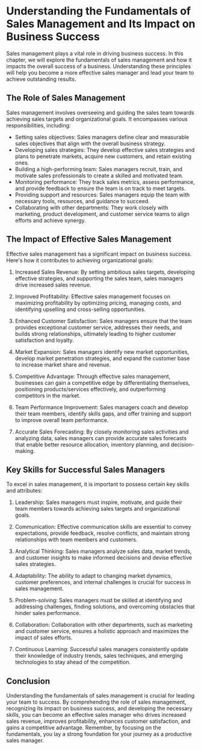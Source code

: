 Understanding the Fundamentals of Sales Management and Its Impact on Business Success
================================================================================================

Sales management plays a vital role in driving business success. In this chapter, we will explore the fundamentals of sales management and how it impacts the overall success of a business. Understanding these principles will help you become a more effective sales manager and lead your team to achieve outstanding results.

The Role of Sales Management
----------------------------

Sales management involves overseeing and guiding the sales team towards achieving sales targets and organizational goals. It encompasses various responsibilities, including:

* Setting sales objectives: Sales managers define clear and measurable sales objectives that align with the overall business strategy.
* Developing sales strategies: They develop effective sales strategies and plans to penetrate markets, acquire new customers, and retain existing ones.
* Building a high-performing team: Sales managers recruit, train, and motivate sales professionals to create a skilled and motivated team.
* Monitoring performance: They track sales metrics, assess performance, and provide feedback to ensure the team is on track to meet targets.
* Providing support and resources: Sales managers equip the team with necessary tools, resources, and guidance to succeed.
* Collaborating with other departments: They work closely with marketing, product development, and customer service teams to align efforts and achieve synergy.

The Impact of Effective Sales Management
----------------------------------------

Effective sales management has a significant impact on business success. Here's how it contributes to achieving organizational goals:

1. Increased Sales Revenue: By setting ambitious sales targets, developing effective strategies, and supporting the sales team, sales managers drive increased sales revenue.

2. Improved Profitability: Effective sales management focuses on maximizing profitability by optimizing pricing, managing costs, and identifying upselling and cross-selling opportunities.

3. Enhanced Customer Satisfaction: Sales managers ensure that the team provides exceptional customer service, addresses their needs, and builds strong relationships, ultimately leading to higher customer satisfaction and loyalty.

4. Market Expansion: Sales managers identify new market opportunities, develop market penetration strategies, and expand the customer base to increase market share and revenue.

5. Competitive Advantage: Through effective sales management, businesses can gain a competitive edge by differentiating themselves, positioning products/services effectively, and outperforming competitors in the market.

6. Team Performance Improvement: Sales managers coach and develop their team members, identify skills gaps, and offer training and support to improve overall team performance.

7. Accurate Sales Forecasting: By closely monitoring sales activities and analyzing data, sales managers can provide accurate sales forecasts that enable better resource allocation, inventory planning, and decision-making.

Key Skills for Successful Sales Managers
----------------------------------------

To excel in sales management, it is important to possess certain key skills and attributes:

1. Leadership: Sales managers must inspire, motivate, and guide their team members towards achieving sales targets and organizational goals.

2. Communication: Effective communication skills are essential to convey expectations, provide feedback, resolve conflicts, and maintain strong relationships with team members and customers.

3. Analytical Thinking: Sales managers analyze sales data, market trends, and customer insights to make informed decisions and devise effective sales strategies.

4. Adaptability: The ability to adapt to changing market dynamics, customer preferences, and internal challenges is crucial for success in sales management.

5. Problem-solving: Sales managers must be skilled at identifying and addressing challenges, finding solutions, and overcoming obstacles that hinder sales performance.

6. Collaboration: Collaboration with other departments, such as marketing and customer service, ensures a holistic approach and maximizes the impact of sales efforts.

7. Continuous Learning: Successful sales managers consistently update their knowledge of industry trends, sales techniques, and emerging technologies to stay ahead of the competition.

Conclusion
----------

Understanding the fundamentals of sales management is crucial for leading your team to success. By comprehending the role of sales management, recognizing its impact on business success, and developing the necessary skills, you can become an effective sales manager who drives increased sales revenue, improves profitability, enhances customer satisfaction, and gains a competitive advantage. Remember, by focusing on the fundamentals, you lay a strong foundation for your journey as a productive sales manager.
